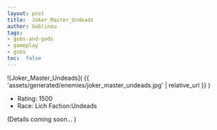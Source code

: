 ```yaml
---
layout: post
title:  Joker_Master_Undeads
author: Goblinou
tags:
- gobs-and-gods
- gameplay
- gobs
toc:  false
---
```


![Joker_Master_Undeads]( {{ 'assets/generated/enemies/joker_master_undeads.jpg' | relative_url }} )
- Rating: 1500
- Race: Lich  Faction:Undeads

(Details coming soon... )